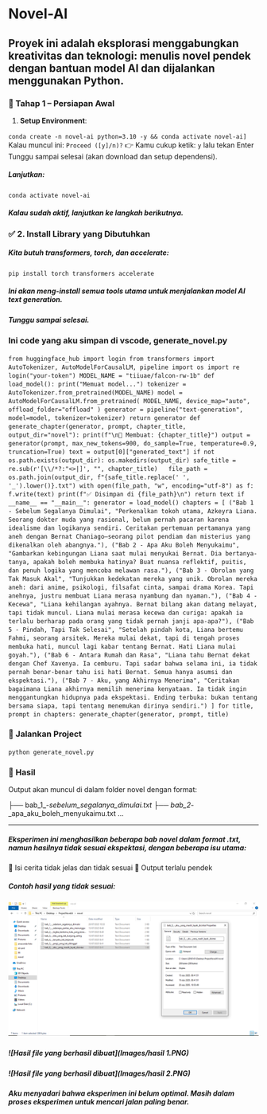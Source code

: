 # Novel-AI
Proyek ini adalah eksplorasi menggabungkan kreativitas dan teknologi:
menulis novel pendek dengan bantuan model AI dan dijalankan menggunakan Python.
-----

### 🔧 Tahap 1 – Persiapan Awal
1. **Setup Environment**:

`conda create -n novel-ai python=3.10 -y && conda activate novel-ai]`
Kalau muncul ini:
`Proceed ([y]/n)?`
👉 Kamu cukup ketik:
`y`
lalu tekan Enter
Tunggu sampai selesai (akan download dan setup dependensi).
##### Lanjutkan:

`conda activate novel-ai`

##### Kalau sudah aktif, lanjutkan ke langkah berikutnya.
### ✅ 2. Install Library yang Dibutuhkan
##### Kita butuh transformers, torch, dan accelerate:

`pip install torch transformers accelerate`

##### Ini akan meng-install semua tools utama untuk menjalankan model AI text generation.
##### Tunggu sampai selesai.
### Ini code yang aku simpan di vscode, generate_novel.py

``from huggingface_hub import login
from transformers import AutoTokenizer, AutoModelForCausalLM, pipeline
import os
import re
login("your-token")
MODEL_NAME = "tiiuae/falcon-rw-1b"
def load_model():
    print("Memuat model...")
    tokenizer = AutoTokenizer.from_pretrained(MODEL_NAME)
    model = AutoModelForCausalLM.from_pretrained(
        MODEL_NAME,
        device_map="auto",
        offload_folder="offload"
    )
    generator = pipeline("text-generation", model=model, tokenizer=tokenizer)
    return generator
def generate_chapter(generator, prompt, chapter_title, output_dir="novel"):
    print(f"\n📖 Membuat: {chapter_title}")
    output = generator(prompt, max_new_tokens=900, do_sample=True, temperature=0.9, truncation=True)
    text = output[0]["generated_text"]
    if not os.path.exists(output_dir):
        os.makedirs(output_dir)
    safe_title = re.sub(r'[\\/*?:"<>|]', "", chapter_title)  
    file_path = os.path.join(output_dir, f"{safe_title.replace(' ', '_').lower()}.txt")
    with open(file_path, "w", encoding="utf-8") as f:
        f.write(text)
    print(f"✅ Disimpan di {file_path}\n")
    return text
if __name__ == "__main__":
    generator = load_model()
    chapters = [
        ("Bab 1 - Sebelum Segalanya Dimulai", "Perkenalkan tokoh utama, Azkeyra Liana. Seorang dokter muda yang rasional, belum pernah pacaran karena idealisme dan logikanya sendiri. Ceritakan pertemuan pertamanya yang aneh dengan Bernat Chaniago—seorang pilot pendiam dan misterius yang dikenalkan oleh abangnya."),
        ("Bab 2 - Apa Aku Boleh Menyukaimu", "Gambarkan kebingungan Liana saat mulai menyukai Bernat. Dia bertanya-tanya, apakah boleh membuka hatinya? Buat nuansa reflektif, puitis, dan penuh logika yang mencoba melawan rasa."),
        ("Bab 3 - Obrolan yang Tak Masuk Akal", "Tunjukkan kedekatan mereka yang unik. Obrolan mereka aneh: dari anime, psikologi, filsafat cinta, sampai drama Korea. Tapi anehnya, justru membuat Liana merasa nyambung dan nyaman."),
        ("Bab 4 - Kecewa", "Liana kehilangan ayahnya. Bernat bilang akan datang melayat, tapi tidak muncul. Liana mulai merasa kecewa dan curiga: apakah ia terlalu berharap pada orang yang tidak pernah janji apa-apa?"),
        ("Bab 5 - Pindah, Tapi Tak Selesai", "Setelah pindah kota, Liana bertemu Fahmi, seorang arsitek. Mereka mulai dekat, tapi di tengah proses membuka hati, muncul lagi kabar tentang Bernat. Hati Liana mulai goyah."),
        ("Bab 6 - Antara Rumah dan Rasa", "Liana tahu Bernat dekat dengan Chef Xavenya. Ia cemburu. Tapi sadar bahwa selama ini, ia tidak pernah benar-benar tahu isi hati Bernat. Semua hanya asumsi dan ekspektasi."),
        ("Bab 7 - Aku, yang Akhirnya Menerima", "Ceritakan bagaimana Liana akhirnya memilih menerima kenyataan. Ia tidak ingin menggantungkan hidupnya pada ekspektasi. Ending terbuka: bukan tentang bersama siapa, tapi tentang menemukan dirinya sendiri.")
    ]
    for title, prompt in chapters:
        generate_chapter(generator, prompt, title)``

### 🧠 Jalankan Project
`python generate_novel.py`
### 📁 Hasil
Output akan muncul di dalam folder novel dengan format:

├── bab_1_-_sebelum_segalanya_dimulai.txt
├── bab_2_-_apa_aku_boleh_menyukaimu.txt
...

-----

##### Eksperimen ini menghasilkan beberapa bab novel dalam format .txt, namun hasilnya tidak sesuai ekspektasi, dengan beberapa isu utama:
🔁 Isi cerita tidak jelas dan tidak sesuai
💬 Output terlalu pendek

##### Contoh hasil yang tidak sesuai:
##### ![Hasil file yang berhasil dibuat](Images/hasil.PNG)
##### ![Hasil file yang berhasil dibuat](Images/hasil 1.PNG)
##### ![Hasil file yang berhasil dibuat](Images/hasil 2.PNG)

##### Aku menyadari bahwa eksperimen ini belum optimal. Masih dalam proses eksperimen untuk mencari jalan paling benar.

